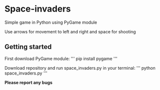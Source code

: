 # Space-invaders
Simple game in Python using PyGame module


Use arrows for movement to left and right and space for shooting

## Getting started
First download PyGame module:
'''
pip install pygame
'''

Download repository and run space_invaders.py in your terminal:
'''
python space_invaders.py
'''


**Please report any bugs**
